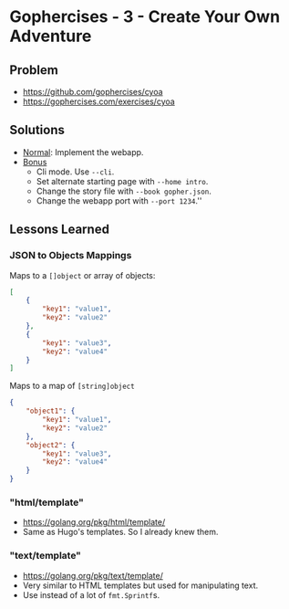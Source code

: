 # Gophercises - 3 - Create Your Own Adventure

## Problem

* https://github.com/gophercises/cyoa
* https://gophercises.com/exercises/cyoa

## Solutions

* [Normal](normal): Implement the webapp.
* [Bonus](bonus)
    * Cli mode. Use `--cli`.
    * Set alternate starting page with `--home intro`.
    * Change the story file with `--book gopher.json`.
    * Change the webapp port with `--port 1234`.''

## Lessons Learned

### JSON to Objects Mappings

Maps to a `[]object` or array of objects:

``` json
[
    { 
        "key1": "value1",
        "key2": "value2"
    },
    { 
        "key1": "value3",
        "key2": "value4"
    }
]
```

Maps to a map of `[string]object`

``` json
{
	"object1": {
		"key1": "value1",
		"key2": "value2"
	},
	"object2": {
		"key1": "value3",
		"key2": "value4"
	}
}
```

### "html/template"

* https://golang.org/pkg/html/template/
* Same as Hugo's templates. So I already knew them.

### "text/template"

* https://golang.org/pkg/text/template/
* Very similar to HTML templates but used for manipulating text.
* Use instead of a lot of `fmt.Sprintf`s.